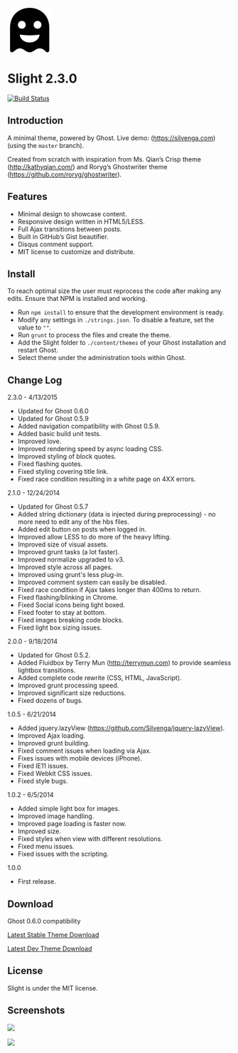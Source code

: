 ![Slight](docs/images/icon.png)

# Slight 2.3.0

[![Build Status](https://img.shields.io/teamcity/https/teamcity.silvenga.com/e/Blog_Build.svg?label=teamcity&style=flat-square&maxAge=2592000)](https://teamcity.silvenga.com/viewType.html?buildTypeId=Blog_Build&guest=1)

## Introduction

A minimal theme, powered by Ghost. Live demo: (https://silvenga.com) (using the `master` branch).

Created from scratch with inspiration from Ms. Qian’s Crisp theme (http://kathyqian.com/) and Roryg’s Ghostwriter theme (https://github.com/roryg/ghostwriter).

## Features

* Minimal design to showcase content.
* Responsive design written in HTML5/LESS.
* Full Ajax transitions between posts.
* Built in GitHub’s Gist beautifier.
* Disqus comment support.
* MIT license to customize and distribute.

## Install

To reach optimal size the user must reprocess the code after making any edits. Ensure that NPM is installed and working.

* Run `npm install` to ensure that the development environment is ready.
* Modify any settings in `./strings.json`. To disable a feature, set the value to `""`.
* Run `grunt` to process the files and create the theme.
* Add the Slight folder to `./content/themes` of your Ghost installation and restart Ghost.
* Select theme under the administration tools within Ghost.

## Change Log

2.3.0 - 4/13/2015

* Updated for Ghost 0.6.0
* Updated for Ghost 0.5.9
* Added navigation compatibility with Ghost 0.5.9.
* Added basic build unit tests.
* Improved love.
* Improved rendering speed by async loading CSS.
* Improved styling of block quotes.
* Fixed flashing quotes.
* Fixed styling covering title link.
* Fixed race condition resulting in a white page on 4XX errors.

2.1.0 - 12/24/2014

* Updated for Ghost 0.5.7
* Added string dictionary (data is injected during preprocessing) - no more need to edit any of the hbs files.
* Added edit button on posts when logged in.
* Improved allow LESS to do more of the heavy lifting.
* Improved size of visual assets.
* Improved grunt tasks (a lot faster).
* Improved normalize upgraded to v3.
* Improved style across all pages.
* Improved using grunt's less plug-in.
* Improved comment system can easily be disabled.
* Fixed race condition if Ajax takes longer than 400ms to return.
* Fixed flashing/blinking in Chrome.
* Fixed Social icons being light boxed.
* Fixed footer to stay at bottom.
* Fixed images breaking code blocks.
* Fixed light box sizing issues.

2.0.0 - 9/18/2014

* Updated for Ghost 0.5.2.
* Added Fluidbox by Terry Mun (http://terrymun.com) to provide seamless lightbox transitions.  
* Added complete code rewrite (CSS, HTML, JavaScript).
* Improved grunt processing speed.
* Improved significant size reductions.
* Fixed dozens of bugs.

1.0.5 - 6/21/2014

* Added jquery.lazyView (https://github.com/Silvenga/jquery-lazyView).
* Improved Ajax loading.
* Improved grunt building.
* Fixed comment issues when loading via Ajax.
* Fixes issues with mobile devices (iPhone).
* Fixed IE11 issues.
* Fixed Webkit CSS issues.
* Fixed style bugs.

1.0.2 - 6/5/2014

* Added simple light box for images.
* Improved image handling.
* Improved page loading is faster now.
* Improved size.
* Fixed styles when view with different resolutions.
* Fixed menu issues.
* Fixed issues with the scripting.

1.0.0

* First release.

## Download

Ghost 0.6.0 compatibility

[Latest Stable Theme Download](http://yourls.silvenga.com/slightdownload)

[Latest Dev Theme Download](http://yourls.silvenga.com/silvengadownloaddev)

## License

Slight is under the MIT license.  

## Screenshots

![](https://i.imgur.com/C35HBSb.png)

![](https://i.imgur.com/3Lt5PNg.png)
